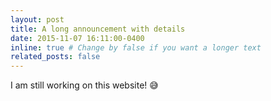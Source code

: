 ```yaml
---
layout: post
title: A long announcement with details
date: 2015-11-07 16:11:00-0400
inline: true # Change by false if you want a longer text 
related_posts: false
---
```


I am still working on this website! :sweat_smile: